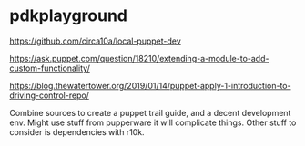 # pdkplayground
https://github.com/circa10a/local-puppet-dev

https://ask.puppet.com/question/18210/extending-a-module-to-add-custom-functionality/

https://blog.thewatertower.org/2019/01/14/puppet-apply-1-introduction-to-driving-control-repo/


Combine sources to create a puppet trail guide, and a decent development env. Might use stuff from pupperware it will complicate things. Other stuff to consider is dependencies with r10k.
